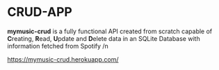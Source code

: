 # CRUD-APP
 **mymusic-crud** is a fully functional API created from scratch capable of **C**reating, **R**ead, **U**pdate and **D**elete data in an SQLite Database with information fetched from Spotify /n
 
 
 
  https://mymusic-crud.herokuapp.com/
